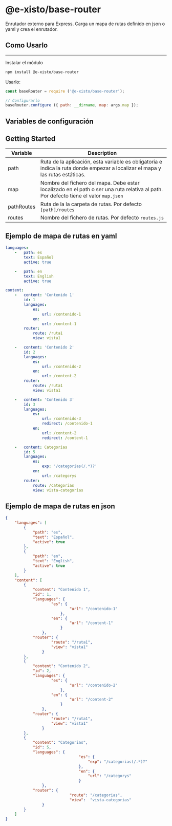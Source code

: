 # @e-xisto/base-router

Enrutador externo para Express. Carga un mapa de rutas definido en json o yaml y crea el enrutador.

## Como Usarlo
---------

Instalar el módulo

```bash
npm install @e-xisto/base-router
```

Usarlo:

``` js
const baseRouter = require ('@e-xisto/base-router');

// Configurarlo
baseRouter.configure ({ path: __dirname, map: args.map });
```

## Variables de configuración

## Getting Started
|Variable|Description|
|--|--|
|path|Ruta de la aplicación, esta variable es obligatoria e indica la ruta donde empezar a localizar el mapa y las rutas estáticas.|
|map|Nombre del fichero del mapa. Debe estar localizado en el path o ser una ruta relativa al path. Por defecto tiene el valor `map.json`|
|pathRoutes|Ruta de la la carpeta de rutas. Por defecto `[path]/routes`|
|routes|Nombre del fichero de rutas. Por defecto `routes.js`|

## Ejemplo de mapa de rutas en yaml

```yaml
languages:
    -   path: es
        text: Español
        active: true

    -   path: en
        text: English
        active: true

content:
    -   content: 'Contenido 1'
        id: 1
        languages:
            es:
                url: /contenido-1
            en:
                url: /content-1
        router:
            route: /ruta1
            view: vista1

    -   content: 'Contenido 2'
        id: 2
        languages:
            es:
                url: /contenido-2
            en:
                url: /content-2
        router:
            route: /ruta1
            view: vista1

    -   content: 'Contenido 3'
        id: 3
        languages:
            es:
                url: /contenido-3
                redirect: /contenido-1
            en:
                url: /content-2
                redirect: /content-1

    -   content: Categorias
        id: 5
        languages:
            es:
                exp: '/categorias(/.*)?'
            en:
                url: /categorys
        router:
            route: /categorias
            view: vista-categorias
```


## Ejemplo de mapa de rutas en json

```json
{
	"languages": [
		{
			"path": "es",
			"text": "Español",
			"active": true
		},
		{
			"path": "en",
			"text": "English",
			"active": true
		}
    ],
	"content": [
		{
			"content": "Contenido 1",
			"id": 1,
			"languages": {
					"es": {
							"url": "/contenido-1"
						},
					"en": {
							"url": "/content-1"
						}
				},
			"router": {
					"route": "/ruta1",
					"view": "vista1"
				}
		},
		{
			"content": "Contenido 2",
			"id": 2,
			"languages": {
					"es": {
							"url": "/contenido-2"
						},
					"en": {
							"url": "/content-2"
						}
				},
			"router": {
					"route": "/ruta1",
					"view": "vista1"
				}
		},
		{
			"content": "Categorias",
			"id": 5,
			"languages": {
								"es": {
									"exp": "/categorias(/.*)?"
								},
								"en": {
									"url": "/categorys"
								}
				},
			"router": {
							"route": "/categorias",
							"view":  "vista-categorias"
				}
		}
	]
}
```



